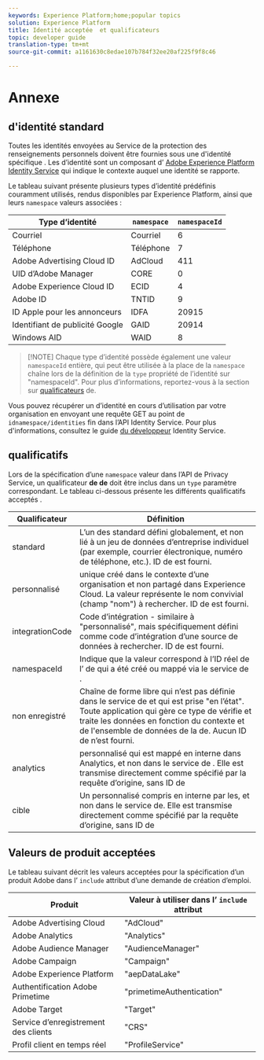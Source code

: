 ```yaml
---
keywords: Experience Platform;home;popular topics
solution: Experience Platform
title: Identité acceptée  et qualificateurs
topic: developer guide
translation-type: tm+mt
source-git-commit: a1161630c8edae107b784f32ee20af225f9f8c46

---
```



# Annexe

##  d&#39;identité standard 

Toutes les identités envoyées au Service de la protection des renseignements personnels doivent être fournies sous une  d&#39;identité spécifique . Les  d’identité sont un composant d’ [Adobe Experience Platform Identity Service](../../identity-service/home.md) qui indique le contexte auquel une identité se rapporte.

Le tableau suivant présente plusieurs types d’identité prédéfinis couramment utilisés, rendus disponibles par Experience Platform, ainsi que leurs `namespace` valeurs associées :

| Type d’identité | `namespace` | `namespaceId` |
| --- | --- | --- |
| Courriel | Courriel | 6 |
| Téléphone | Téléphone | 7 |
| Adobe Advertising Cloud ID | AdCloud | 411 |
| UID d’Adobe   Manager | CORE | 0 |
| Adobe Experience Cloud ID | ECID | 4 |
| Adobe ID | TNTID | 9 |
| ID Apple pour les annonceurs | IDFA | 20915 |
| Identifiant de publicité Google | GAID | 20914 |
| Windows AID | WAID | 8 |

>[!NOTE] Chaque type d’identité possède également une valeur `namespaceId` entière, qui peut être utilisée à la place de la `namespace` chaîne lors de la définition de la `type` propriété de l’identité sur &quot;namespaceId&quot;. Pour plus d’informations, reportez-vous à la section sur [qualificateurs](#namespace-qualifiers) de.

Vous pouvez récupérer un  d’identité  en cours d’utilisation par votre organisation en envoyant une requête GET au point de `idnamespace/identities` fin dans l’API Identity Service. Pour plus d&#39;informations, consultez le guide [du développeur](../../identity-service/api/getting-started.md) Identity Service.

##  qualificatifs 

Lors de la spécification d’une `namespace` valeur dans l’API de Privacy Service, un qualificateur **de  de** doit être inclus dans un `type` paramètre correspondant. Le tableau ci-dessous présente les différents qualificatifs  acceptés .

| Qualificateur | Définition |
| --------- | ---------- |
| standard | L’un des  standard  défini globalement, et non lié à un jeu de données d’entreprise individuel (par exemple, courrier électronique, numéro de téléphone, etc.).   ID de est fourni. |
| personnalisé |  unique  créé dans le contexte d’une organisation et non partagé dans Experience Cloud. La valeur représente le nom convivial (champ &quot;nom&quot;) à rechercher.   ID de est fourni. |
| integrationCode | Code d’intégration - similaire à &quot;personnalisé&quot;, mais spécifiquement défini comme code d’intégration d’une source de données à rechercher.   ID de est fourni. |
| namespaceId | Indique que la valeur correspond à l’ID réel de l’ de  qui a été créé ou mappé via le service de . |
| non enregistré | Chaîne de forme libre qui n’est pas définie dans le service de   et qui est prise &quot;en l’état&quot;. Toute application qui gère ce type de   vérifie et traite les données en fonction du contexte et de l&#39;ensemble de données de la  de. Aucun   ID de n’est fourni. |
| analytics |  personnalisé qui est mappé en interne dans Analytics, et non dans le service de . Elle est transmise directement comme spécifié par la requête d’origine, sans ID de  |
| cible | Un  personnalisé  compris en interne par les, et non dans le service de. Elle est transmise directement comme spécifié par la requête d’origine, sans ID de  |

## Valeurs de produit acceptées

Le tableau suivant décrit les valeurs acceptées pour la spécification d’un produit Adobe dans l’ `include` attribut d’une demande de création d’emploi.

| Produit | Valeur à utiliser dans l’ `include` attribut |
--- | ---
| Adobe Advertising Cloud | &quot;AdCloud&quot; |
| Adobe Analytics | &quot;Analytics&quot; |
| Adobe Audience Manager | &quot;AudienceManager&quot; |
| Adobe Campaign | &quot;Campaign&quot; |
| Adobe Experience Platform | &quot;aepDataLake&quot; |
| Authentification Adobe Primetime | &quot;primetimeAuthentication&quot; |
| Adobe Target | &quot;Target&quot; |
| Service d’enregistrement des clients | &quot;CRS&quot; |
| Profil client en temps réel | &quot;ProfileService&quot; |